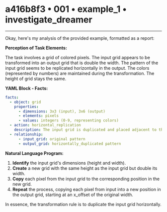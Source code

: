 # a416b8f3 • 001 • example_1 • investigate_dreamer

---
Okay, here's my analysis of the provided example, formatted as a report:

**Perception of Task Elements:**

The task involves a grid of colored pixels. The input grid appears to be transformed into an output grid that is double the width. The pattern of the input grid seems to be replicated horizontally in the output. The colors (represented by numbers) are maintained during the transformation. The height of grid stays the same.

**YAML Block - Facts:**



```yaml
facts:
  - object: grid
    properties:
      - dimensions: 3x3 (input), 3x6 (output)
      - elements: pixels
      - values: integers (0-9, representing colors)
  - action: horizontal_replication
    description: The input grid is duplicated and placed adjacent to the original, effectively doubling the width.
  - relationship:
      - input_grid: original pattern
      - output_grid: horizontally_duplicated pattern
```



**Natural Language Program:**

1.  **Identify** the input grid's dimensions (height and width).
2.  **Create** a new grid with the same height as the input grid but double its width.
3.  **Copy** each pixel from the input grid to the corresponding position in the new grid.
4.  **Repeat** the process, copying each pixel from input into a new position in the output grid, starting at an x\_offset of the original width.

In essence, the transformation rule is to duplicate the input grid horizontally.

